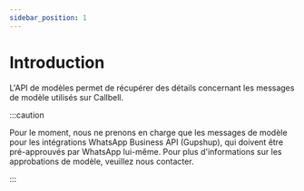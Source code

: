 ```yaml
---
sidebar_position: 1
---
```


# Introduction

L'API de modèles permet de récupérer des détails concernant les messages de modèle utilisés sur Callbell.

:::caution

Pour le moment, nous ne prenons en charge que les messages de modèle pour les intégrations WhatsApp Business API (Gupshup), qui doivent être pré-approuvés par WhatsApp lui-même. Pour plus d'informations sur les approbations de modèle, veuillez nous contacter.

:::